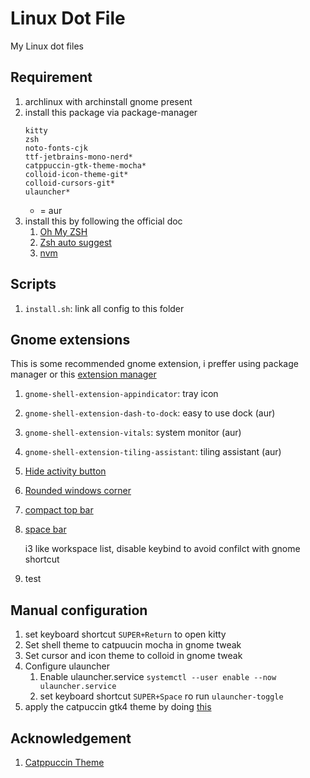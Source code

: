 # Linux Dot File

My Linux dot files

## Requirement
1. archlinux with archinstall gnome present
2. install this package via package-manager
    ```
    kitty
    zsh
    noto-fonts-cjk
    ttf-jetbrains-mono-nerd*
    catppuccin-gtk-theme-mocha*
    colloid-icon-theme-git*
    colloid-cursors-git*
    ulauncher*
    ```
    * = aur
3. install this by following the official doc
    1. [Oh My ZSH](https://ohmyz.sh/#install)
    2. [Zsh auto suggest](https://github.com/zsh-users/zsh-autosuggestions/blob/master/INSTALL.md#oh-my-zsh)
    3. [nvm](https://github.com/nvm-sh/nvm#installing-and-updating)

## Scripts
1. `install.sh`: link all config to this folder

## Gnome extensions
This is some recommended gnome extension, i preffer using package manager or this [extension manager](https://flathub.org/apps/com.mattjakeman.ExtensionManager)
1. `gnome-shell-extension-appindicator`: tray icon
1. `gnome-shell-extension-dash-to-dock`: easy to use dock (aur)
1. `gnome-shell-extension-vitals`: system monitor (aur)
1. `gnome-shell-extension-tiling-assistant`: tiling assistant (aur)
1. [Hide activity button](https://extensions.gnome.org/extension/744/hide-activities-button/)
1. [Rounded windows corner](https://extensions.gnome.org/extension/5237/rounded-window-corners/)
1. [compact top bar](https://extensions.gnome.org/extension/5669/compact-top-bar/)
1. [space bar](https://extensions.gnome.org/extension/5090/space-bar/)
    
    i3 like workspace list, disable keybind to avoid confilct with gnome shortcut
1. test

## Manual configuration
1. set keyboard shortcut `SUPER+Return` to open kitty
1. Set shell theme to catpuucin mocha in gnome tweak
1. Set cursor and icon theme to colloid in gnome tweak
1. Configure ulauncher
    1. Enable ulauncher.service `systemctl --user enable --now ulauncher.service`
    1. set keyboard shortcut `SUPER+Space` ro run `ulauncher-toggle`
1. apply the catpuccin gtk4 theme by doing [this](https://github.com/catppuccin/gtk#for-gtk-40-users)

## Acknowledgement
1. [Catppuccin Theme](https://github.com/catppuccin)
